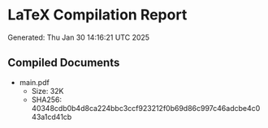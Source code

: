 # LaTeX Compilation Report
Generated: Thu Jan 30 14:16:21 UTC 2025
## Compiled Documents
- main.pdf
  - Size: 32K
  - SHA256: 40348cdb0b4d8ca224bbc3ccf923212f0b69d86c997c46adcbe4c043a1cd41cb
